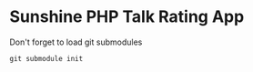 Sunshine PHP Talk Rating App
============================

Don't forget to load git submodules

    git submodule init